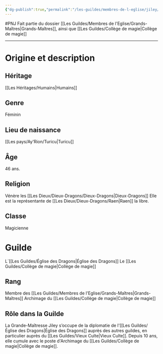 ```yaml
---
{"dg-publish":true,"permalink":"/les-guildes/membres-de-l-eglise/jiley/"}
---
```


#PNJ 
Fait partie du dossier [[Les Guildes/Membres de l'Eglise/Grands-Maîtres\|Grands-Maîtres]], ainsi que [[Les Guildes/Collège de magie\|Collège de magie]]

-------
# Origine et description
## Héritage
[[Les Héritages/Humains\|Humains]]
## Genre
Féminin
## Lieu de naissance
[[Les pays/Ay'Rion/Turicu\|Turicu]]
## Âge
46 ans.
## Religion
Vénère les [[Les Dieux/Dieux-Dragons/Dieux-Dragons\|Dieux-Dragons]]
Elle est la représentante de [[Les Dieux/Dieux-Dragons/Raen\|Raen]] la libre.
## Classe
Magicienne
# Guilde
L´[[Les Guildes/Église des Dragons\|Église des Dragons]]
Le [[Les Guildes/Collège de magie\|Collège de magie]]
## Rang
Membre des [[Les Guildes/Membres de l'Eglise/Grands-Maîtres\|Grands-Maîtres]]
Archimage du [[Les Guildes/Collège de magie\|Collège de magie]]
## Rôle dans la Guilde
La Grande-Maîtresse Jiley s’occupe de la diplomatie de l'[[Les Guildes/Église des Dragons\|Église des Dragons]] auprès des autres guildes, en particulier auprès du [[Les Guildes/Vieux Culte\|Vieux Culte]]. Depuis 10 ans, elle cumule avec le poste d'Archimage du [[Les Guildes/Collège de magie\|Collège de magie]].
